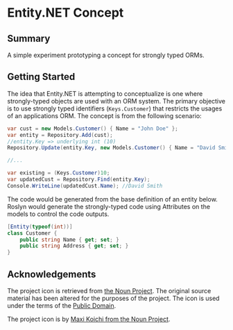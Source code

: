 # Entity.NET Concept

## Summary

A simple experiment prototyping a concept for strongly typed ORMs.

## Getting Started

The idea that Entity.NET is attempting to conceptualize is one where strongly-typed objects are used with an ORM system. The primary objective is to use strongly typed identifiers (`Keys.Customer`) that restricts the usages of an applications ORM. The concept is from the following scenario:

```csharp
var cust = new Models.Customer() { Name = "John Doe" };
var entity = Repository.Add(cust);
//entity.Key => underlying int (10)
Repository.Update(entity.Key, new Models.Customer() { Name = "David Smith" });

//...

var existing = (Keys.Customer)10;
var updatedCust = Repository.Find(entity.Key);
Console.WriteLine(updatedCust.Name); //David Smith
```

The code would be generated from the base definition of an entity below. Roslyn would generate the strongly-typed code using Attributes on the models to control the code outputs.

```csharp
[Entity(typeof(int))]
class Customer {
    public string Name { get; set; }
    public string Address { get; set; }
}
```

## Acknowledgements

The project icon is retrieved from [the Noun Project](docs/icon/icon.json). The original source material has been altered for the purposes of the project. The icon is used under the terms of the [Public Domain](https://creativecommons.org/publicdomain/zero/1.0/).

The project icon is by [Maxi Koichi from the Noun Project](https://thenounproject.com/term/storage/49270/).